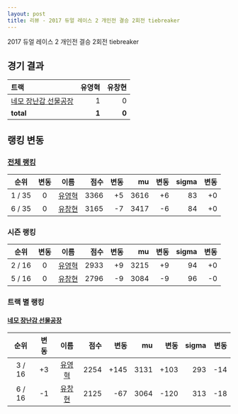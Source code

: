 ```yaml
---
layout: post
title: 리뷰 - 2017 듀얼 레이스 2 개인전 결승 2회전 tiebreaker
---
```


2017 듀얼 레이스 2 개인전 결승 2회전 tiebreaker


## 경기 결과

| 트랙 | 유영혁 | 유창현 |
|:---|---:|---:|
| [네모 장난감 선물공장](../present) | 1 | 0 |
| __total__ | __1__ | __0__ |


## 랭킹 변동


### [전체 랭킹](../singles-full)

| 순위 | 변동 | 이름 | 점수 | 변동 | mu | 변동 | sigma | 변동 |
|:---:|:---:|:---:|---:|---:|---:|---:|---:|---:|
| 1 / 35 | 0 | [유영혁](../yuyeonghyeok) | 3366 | +5 | 3616 | +6 | 83 | +0 |
| 6 / 35 | 0 | [유창현](../yuchanghyeon) | 3165 | -7 | 3417 | -6 | 84 | +0 |

### 시즌 랭킹

| 순위 | 변동 | 이름 | 점수 | 변동 | mu | 변동 | sigma | 변동 |
|:---:|:---:|:---:|---:|---:|---:|---:|---:|---:|
| 2 / 16 | 0 | [유영혁](../yuyeonghyeok) | 2933 | +9 | 3215 | +9 | 94 | +0 |
| 5 / 16 | 0 | [유창현](../yuchanghyeon) | 2796 | -9 | 3084 | -9 | 96 | -0 |

### 트랙 별 랭킹


#### [네모 장난감 선물공장](../present)

| 순위 | 변동 | 이름 | 점수 | 변동 | mu | 변동 | sigma | 변동 |
|:---:|:---:|:---:|---:|---:|---:|---:|---:|---:|
| 3 / 16 | +3 | [유영혁](../yuyeonghyeok) | 2254 | +145 | 3131 | +103 | 293 | -14 |
| 6 / 16 | -1 | [유창현](../yuchanghyeon) | 2125 | -67 | 3064 | -120 | 313 | -18 |
